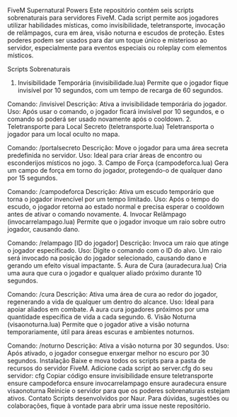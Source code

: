 FiveM Supernatural Powers
Este repositório contém seis scripts sobrenaturais para servidores FiveM. Cada script permite aos jogadores utilizar habilidades místicas, como invisibilidade, teletransporte, invocação de relâmpagos, cura em área, visão noturna e escudos de proteção. Estes poderes podem ser usados para dar um toque único e misterioso ao servidor, especialmente para eventos especiais ou roleplay com elementos místicos.

Scripts Sobrenaturais
1. Invisibilidade Temporária (invisibilidade.lua)
Permite que o jogador fique invisível por 10 segundos, com um tempo de recarga de 60 segundos.

Comando: /invisivel
Descrição: Ativa a invisibilidade temporária do jogador.
Uso: Após usar o comando, o jogador ficará invisível por 10 segundos, e o comando só poderá ser usado novamente após o cooldown.
2. Teletransporte para Local Secreto (teletransporte.lua)
Teletransporta o jogador para um local oculto no mapa.

Comando: /portalsecreto
Descrição: Move o jogador para uma área secreta predefinida no servidor.
Uso: Ideal para criar áreas de encontro ou esconderijos místicos no jogo.
3. Campo de Força (campodeforca.lua)
Gera um campo de força em torno do jogador, protegendo-o de qualquer dano por 15 segundos.

Comando: /campodeforca
Descrição: Ativa um escudo temporário que torna o jogador invencível por um tempo limitado.
Uso: Após o tempo do escudo, o jogador retorna ao estado normal e precisa esperar o cooldown antes de ativar o comando novamente.
4. Invocar Relâmpago (invocarrelampago.lua)
Permite que o jogador invoque um raio sobre outro jogador, causando dano.

Comando: /relampago [ID do jogador]
Descrição: Invoca um raio que atinge o jogador especificado.
Uso: Digite o comando com o ID do alvo. Um raio será invocado na posição do jogador selecionado, causando dano e gerando um efeito visual impactante.
5. Aura de Cura (auradecura.lua)
Cria uma aura que cura o jogador e qualquer aliado próximo durante 10 segundos.

Comando: /cura
Descrição: Ativa uma área de cura ao redor do jogador, regenerando a vida de qualquer um dentro do alcance.
Uso: Ideal para apoiar aliados em combate. A aura cura jogadores próximos por uma quantidade específica de vida a cada segundo.
6. Visão Noturna (visaonoturna.lua)
Permite que o jogador ative a visão noturna temporariamente, útil para áreas escuras e ambientes noturnos.

Comando: /noturno
Descrição: Ativa a visão noturna por 30 segundos.
Uso: Após ativado, o jogador consegue enxergar melhor no escuro por 30 segundos.
Instalação
Baixe e mova todos os scripts para a pasta de recursos do servidor FiveM.
Adicione cada script ao server.cfg do seu servidor:
cfg
Copiar código
ensure invisibilidade
ensure teletransporte
ensure campodeforca
ensure invocarrelampago
ensure auradecura
ensure visaonoturna
Reinicie o servidor para que os poderes sobrenaturais estejam ativos.
Contato
Scripts desenvolvidos por Naur. Para dúvidas, sugestões ou colaborações, fique à vontade para abrir uma issue neste repositório.

